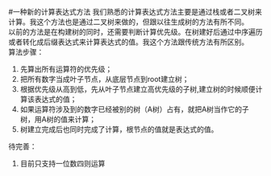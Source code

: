 #一种新的计算表达式方法
我们熟悉的计算表达式方法主要是通过栈或者二叉树来计算。我这个方法也是通过二叉树来做的，但跟以往生成树的方法有所不同。  
以前的方法是在构建树的同时，还需要判断计算优先级。在树建好后通过中序遍历或者转化成后缀表达式来计算表达式的值。我这个方法跟传统方法有所区别。  
算法步骤：
1. 先算出所有运算符的优先级；
2. 把所有数字当成叶子节点，从底层节点到root建立树；
3. 根据优先级从高到低，先从叶子节点建立高优先级的子树,建立树的时候顺便计算该表达式的值；
4. 如果运算符涉及到的数字已经被别的树（A树）占有，就把A树当作它的子树，用A树的值来计算；
5. 树建立完成后也同时完成了计算，根节点的值就是表达式的值。

待完善：
1. 目前只支持一位数四则运算
